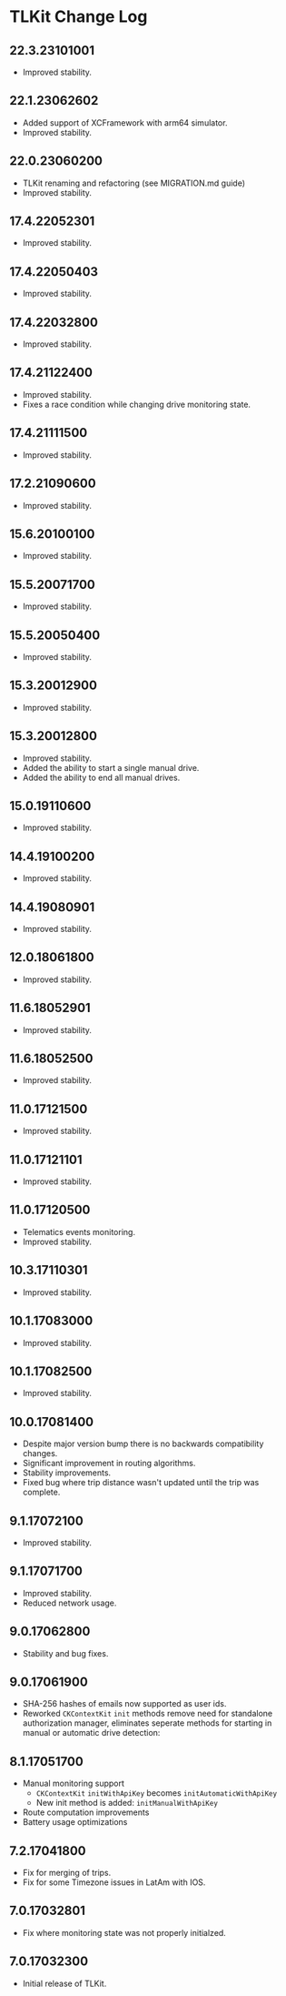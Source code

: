 # TLKit Change Log

## 22.3.23101001
* Improved stability.

## 22.1.23062602
* Added support of XCFramework with arm64 simulator.
* Improved stability.

## 22.0.23060200
* TLKit renaming and refactoring (see MIGRATION.md guide)
* Improved stability.

## 17.4.22052301
* Improved stability.

## 17.4.22050403
* Improved stability.

## 17.4.22032800
* Improved stability.

## 17.4.21122400
* Improved stability.
* Fixes a race condition while changing drive monitoring state.

## 17.4.21111500
* Improved stability.

## 17.2.21090600
* Improved stability.

## 15.6.20100100
* Improved stability.

## 15.5.20071700
* Improved stability.

## 15.5.20050400
* Improved stability.

## 15.3.20012900
* Improved stability.

## 15.3.20012800
* Improved stability.
* Added the ability to start a single manual drive.
* Added the ability to end all manual drives.

## 15.0.19110600
* Improved stability.

## 14.4.19100200
* Improved stability.

## 14.4.19080901
* Improved stability.

## 12.0.18061800
* Improved stability.

## 11.6.18052901
* Improved stability.

## 11.6.18052500
* Improved stability.

## 11.0.17121500
* Improved stability.

## 11.0.17121101
* Improved stability.

## 11.0.17120500
* Telematics events monitoring.
* Improved stability.

## 10.3.17110301
* Improved stability.

## 10.1.17083000
* Improved stability.

## 10.1.17082500
* Improved stability.

## 10.0.17081400
* Despite major version bump there is no backwards compatibility changes.
* Significant improvement in routing algorithms.
* Stability improvements.
* Fixed bug where trip distance wasn't updated until the trip was complete.

## 9.1.17072100
* Improved stability.

## 9.1.17071700
* Improved stability.
* Reduced network usage.

## 9.0.17062800
* Stability and bug fixes.

## 9.0.17061900
* SHA-256 hashes of emails now supported as user ids.
* Reworked  `CKContextKit` `init` methods remove need for standalone authorization
  manager, eliminates seperate methods for starting in manual or automatic
  drive detection:

## 8.1.17051700
* Manual monitoring support
  * `CKContextKit` `initWithApiKey` becomes `initAutomaticWithApiKey`
  * New init method is added: `initManualWithApiKey`
* Route computation improvements
* Battery usage optimizations

## 7.2.17041800
* Fix for merging of trips.
* Fix for some Timezone issues in LatAm with IOS.

## 7.0.17032801
* Fix where monitoring state was not properly initialzed.

## 7.0.17032300
* Initial release of TLKit.
